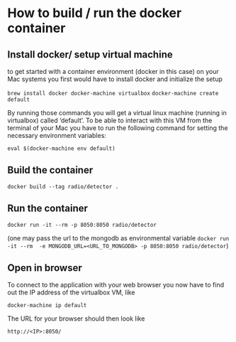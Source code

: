 # How to build / run the docker container

## Install docker/ setup virtual machine
to get started with a container environment (docker in this case) on
your Mac systems you first would have to install docker and initialize
the setup

`brew install docker docker-machine virtualbox`
`docker-machine create default`

By running those commands you will get a virtual linux machine (running
in virtualbox) called ‘default’.
To be able to interact with this VM from the terminal of your Mac you
have to run the following command for setting the necessary environment
variables:

`eval $(docker-machine env default)`
## Build the container
`docker build --tag radio/detector .`

## Run the container
`docker run -it --rm -p 8050:8050 radio/detector`

(one may pass the url to the mongodb as environmental variable
`docker run -it --rm  -e MONGODB_URL=<URL_TO_MONGODB> -p 8050:8050 radio/detector`)

## Open in browser
To connect to the application with your web browser you now have to
find out the IP address of the virtualbox VM, like

`docker-machine ip default`            

The URL for your browser should then look like

`http://<IP>:8050/`
